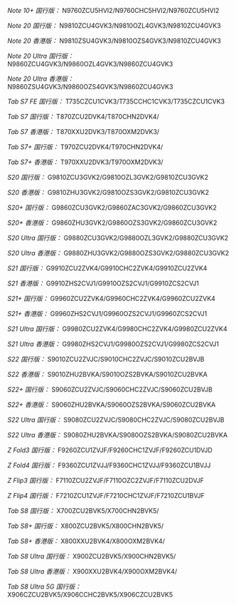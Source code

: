 *Note 10+ 国行版：*
N9760ZCU5HVI2/N9760CHC5HVI2/N9760ZCU5HVI2

*Note 20 国行版：*
N9810ZCU4GVK3/N9810OZL4GVK3/N9810ZCU4GVK3

*Note 20 香港版：*
N9810ZSU4GVK3/N9810OZS4GVK3/N9810ZCU4GVK3

*Note 20 Ultra 国行版：*
N9860ZCU4GVK3/N9860OZL4GVK3/N9860ZCU4GVK3

*Note 20 Ultra 香港版：*
N9860ZSU4GVK3/N9860OZS4GVK3/N9860ZCU4GVK3

*Tab S7 FE 国行版：*
T735CZCU1CVK3/T735CCHC1CVK3/T735CZCU1CVK3

*Tab S7 国行版：*
T870ZCU2DVK4/T870CHN2DVK4/

*Tab S7 香港版：*
T870XXU2DVK3/T870OXM2DVK3/

*Tab S7+ 国行版：*
T970ZCU2DVK4/T970CHN2DVK4/

*Tab S7+ 香港版：*
T970XXU2DVK3/T970OXM2DVK3/

*S20 国行版：*
G9810ZCU3GVK2/G9810OZL3GVK2/G9810ZCU3GVK2

*S20 香港版：*
G9810ZHU3GVK2/G9810OZS3GVK2/G9810ZCU3GVK2

*S20+ 国行版：*
G9860ZCU3GVK2/G9860ZAC3GVK2/G9860ZCU3GVK2

*S20+ 香港版：*
G9860ZHU3GVK2/G9860OZS3GVK2/G9860ZCU3GVK2

*S20 Ultra 国行版：*
G9880ZCU3GVK2/G9880OZL3GVK2/G9880ZCU3GVK2

*S20 Ultra 香港版：*
G9880ZHU3GVK2/G9880OZS3GVK2/G9880ZCU3GVK2

*S21 国行版：*
G9910ZCU2ZVK4/G9910CHC2ZVK4/G9910ZCU2ZVK4

*S21 香港版：*
G9910ZHS2CVJ1/G9910OZS2CVJ1/G9910ZCS2CVJ1

*S21+ 国行版：*
G9960ZCU2ZVK4/G9960CHC2ZVK4/G9960ZCU2ZVK4

*S21+ 香港版：*
G9960ZHS2CVJ1/G9960OZS2CVJ1/G9960ZCS2CVJ1

*S21 Ultra 国行版：*
G9980ZCU2ZVK4/G9980CHC2ZVK4/G9980ZCU2ZVK4

*S21 Ultra 香港版：*
G9980ZHS2CVJ1/G9980OZS2CVJ1/G9980ZCS2CVJ1

*S22 国行版：*
S9010ZCU2ZVJC/S9010CHC2ZVJC/S9010ZCU2BVJB

*S22 香港版：*
S9010ZHU2BVKA/S9010OZS2BVKA/S9010ZCU2BVKA

*S22+ 国行版：*
S9060ZCU2ZVJC/S9060CHC2ZVJC/S9060ZCU2BVJB

*S22+ 香港版：*
S9060ZHU2BVKA/S9060OZS2BVKA/S9060ZCU2BVKA

*S22 Ultra 国行版：*
S9080ZCU2ZVJC/S9080CHC2ZVJC/S9080ZCU2BVJB

*S22 Ultra 香港版：*
S9080ZHU2BVKA/S9080OZS2BVKA/S9080ZCU2BVKA

*Z Fold3 国行版：*
F9260ZCU1ZVJF/F9260CHC1ZVJF/F9260ZCU1DVJD

*Z Fold4 国行版：*
F9360ZCU1ZVJJ/F9360CHC1ZVJJ/F9360ZCU1BVJJ

*Z Flip3 国行版：*
F7110ZCU2ZVJF/F7110OZC2ZVJF/F7110ZCU2DVJF

*Z Flip4 国行版：*
F7210ZCU1ZVJF/F7210CHC1ZVJF/F7210ZCU1BVJF

*Tab S8 国行版：*
X700ZCU2BVK5/X700CHN2BVK5/

*Tab S8+ 国行版：*
X800ZCU2BVK5/X800CHN2BVK5/

*Tab S8+ 香港版：*
X800XXU2BVK4/X800OXM2BVK4/

*Tab S8 Ultra 国行版：*
X900ZCU2BVK5/X900CHN2BVK5/

*Tab S8 Ultra 香港版：*
X900XXU2BVK4/X900OXM2BVK4/

*Tab S8 Ultra 5G 国行版：*
X906CZCU2BVK5/X906CCHC2BVK5/X906CZCU2BVK5

